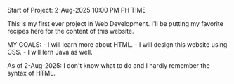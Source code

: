 Start of Project: 2-Aug-2025 10:00 PM PH TIME

This is my first ever project in Web Development. I'll be putting my favorite recipes here for the content of this website.

MY GOALS:
    - I will learn more about HTML.
    - I will design this website using CSS.
    - I will lern Java as well.

As of 2-Aug-2025: I don't know what to do and I hardly remember the syntax of HTML.